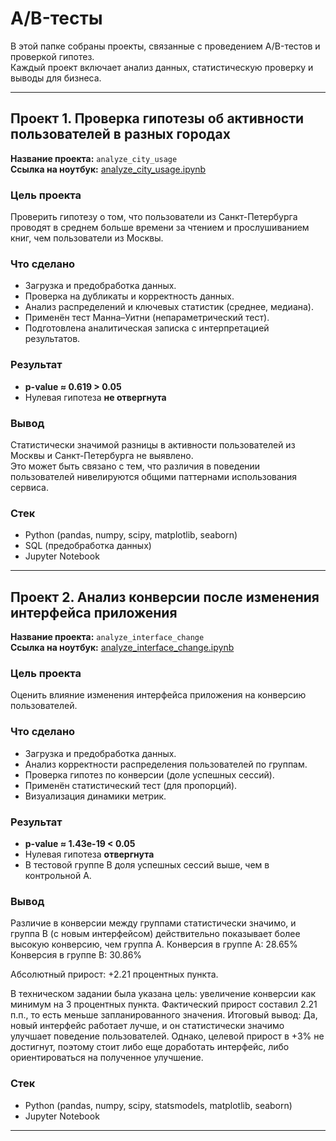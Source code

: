 # A/B-тесты

В этой папке собраны проекты, связанные с проведением A/B-тестов и проверкой гипотез.  
Каждый проект включает анализ данных, статистическую проверку и выводы для бизнеса.  

---

## Проект 1. Проверка гипотезы об активности пользователей в разных городах

**Название проекта:** `analyze_city_usage`  
**Ссылка на ноутбук:**  [analyze_city_usage.ipynb](https://github.com/Lena-Artemenko/data-analyst-portfolio/blob/0440113d7104c87277cfc6edbe75fed7be5a01d8/AB-tests/analyze_city_usage.ipynb)

### Цель проекта
Проверить гипотезу о том, что пользователи из Санкт-Петербурга проводят в среднем больше времени за чтением и прослушиванием книг, чем пользователи из Москвы.  

### Что сделано
- Загрузка и предобработка данных.  
- Проверка на дубликаты и корректность данных.  
- Анализ распределений и ключевых статистик (среднее, медиана).  
- Применён тест Манна–Уитни (непараметрический тест).  
- Подготовлена аналитическая записка с интерпретацией результатов.  

### Результат
- **p-value ≈ 0.619 > 0.05**  
- Нулевая гипотеза **не отвергнута**  

### Вывод
Статистически значимой разницы в активности пользователей из Москвы и Санкт-Петербурга не выявлено.  
Это может быть связано с тем, что различия в поведении пользователей нивелируются общими паттернами использования сервиса.  

### Стек
- Python (pandas, numpy, scipy, matplotlib, seaborn)  
- SQL (предобработка данных)  
- Jupyter Notebook  

---

## Проект 2. Анализ конверсии после изменения интерфейса приложения

**Название проекта:** `analyze_interface_change`  
**Ссылка на ноутбук:** [analyze_interface_change.ipynb](https://github.com/Lena-Artemenko/data-analyst-portfolio/blob/2862961054bda58a996bfa5f988d8a1b5264db22/AB-tests/analyze_interface_change.ipynb)

### Цель проекта
Оценить влияние изменения интерфейса приложения на конверсию пользователей.  

### Что сделано
- Загрузка и предобработка данных.  
- Анализ корректности распределения пользователей по группам.  
- Проверка гипотез по конверсии (доле успешных сессий).  
- Применён статистический тест (для пропорций).  
- Визуализация динамики метрик.  

### Результат
- **p-value ≈ 1.43e-19 < 0.05**  
- Нулевая гипотеза **отвергнута**  
- В тестовой группе В доля успешных сессий выше, чем в контрольной А.  

### Вывод
Различие в конверсии между группами статистически значимо, и группа B (с новым интерфейсом) действительно показывает более высокую конверсию, чем группа A.
Конверсия в группе A: 28.65%
Конверсия в группе B: 30.86%

Абсолютный прирост: +2.21 процентных пункта.

В техническом задании была указана цель: увеличение конверсии как минимум на 3 процентных пункта. Фактический прирост составил 2.21 п.п., то есть меньше запланированного значения.
Итоговый вывод: Да, новый интерфейс работает лучше, и он статистически значимо улучшает поведение пользователей. Однако, целевой прирост в +3% не достигнут, поэтому стоит либо еще доработать интерфейс, либо ориентироваться на полученное улучшение.

### Стек
- Python (pandas, numpy, scipy, statsmodels, matplotlib, seaborn)  
- Jupyter Notebook  

---
